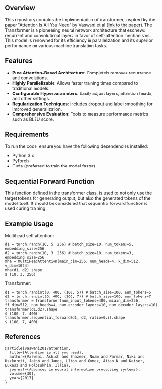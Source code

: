 
## Overview
This repository contains the implementation of transformer, inspired by the paper "Attention Is All You Need" by Vaswani et al ([link to the paper](https://arxiv.org/abs/1706.03762)). 
The Transformer is a pioneering neural network architecture that eschews recurrent and convolutional layers in favor of self-attention mechanisms. This model is renowned for its efficiency in parallelization and its superior performance on various machine translation tasks.

## Features

- **Pure Attention-Based Architecture**: Completely removes recurrence and convolutions.
- **Highly Parallelizable**: Allows faster training times compared to traditional models.
- **Configurable Hyperparameters**: Easily adjust layers, attention heads, and other settings.
- **Regularization Techniques**: Includes dropout and label smoothing for improved generalization.
- **Comprehensive Evaluation**: Tools to measure performance metrics such as BLEU score.

## Requirements
To run the code, ensure you have the following dependencies installed:
- Python 3.x
- PyTorch
- Cuda (preferred to train the model faster)

## Sequential Forward Function
This function defined in the transformer class, is used to not only use the target tokens for generating output, but also the generated tokens of the model itself. It should be considered that sequential forward function is used during training. 

## Example Usage
Multihead self attention:
```
d1 = torch.randn(10, 5, 256) # batch_size=10, num_tokens=5, embedding_size=256
d2 = torch.randn(10, 3, 256) # batch_size=10, num_tokens=3, embedding_size=256
mha = MultiHeadAttention(main_dim=256, num_heads=4, k_dim=512, v_dim=1024)
mha(d1, d2).shape
$ (10, 3, 256)
```
Transformer:
```
d1 = torch.randint(0, 400, (100, 5)) # batch_size=100, num_tokens=5
d2 = torch.randint(0, 400, (100, 7)) # batch_size=100, num_tokens=7
transformer = Transformer(num_input_tokens=400, miain_dim=256, ff_dim=512, num_heads=4, num_encoder_layers=10, num_decoder_layers=10)
transformer(d1,d2).shape
$ (100, 7, 400)
transformer.sequential_forward(d1, d2, ratio=0.5).shape
$ (100, 7, 400)
```
## References

```
@article{vaswani2017attention,
  title={Attention is all you need},
  author={Vaswani, Ashish and Shazeer, Noam and Parmar, Niki and Uszkoreit, Jakob and Jones, Llion and Gomez, Aidan N and Kaiser, Lukasz and Polosukhin, Illia},
  journal={Advances in neural information processing systems},
  volume={30},
  year={2017}
}
